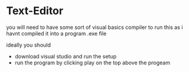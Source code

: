 # Text-Editor

you will need to have some sort of visual basics compiler to run this as i havnt compiled it into a program .exe file 

ideally you should 
- download visual studio and run the setup
- run the program by clicking play on the top above the progeam 
